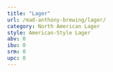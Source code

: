 ```yaml
---
title: "Lager"
url: /mad-anthony-brewing/lager/
category: North American Lager
style: American-Style Lager
abv: 0
ibu: 0
srm: 0
upc: 0
---
```


